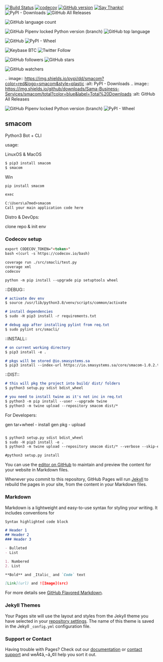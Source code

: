 

[![Build Status](https://travis-ci.com/Sama-Business-Services/smacom.svg?branch=master)](https://travis-ci.com/Sama-Business-Services/smacom)
[![codecov](https://codecov.io/gh/Sama-Business-Services/smacom/branch/master/graph/badge.svg)](https://codecov.io/gh/Sama-Business-Services/smacom)
[![GitHub version](https://badge.fury.io/gh/sama-business-services%2Fsmacom.svg)](https://badge.fury.io/gh/sama-business-services%2Fsmacom)
[![Say Thanks!](https://img.shields.io/badge/Say%20Thanks-!-1EAEDB.svg)](https://saythanks.io/to/master@samabusiness.sa)
![PyPI - Downloads](https://img.shields.io/pypi/dd/smacom?color=red&logo=smacom&style=plastic)
![GitHub All Releases](https://img.shields.io/github/downloads/Sama-Business-Services/smacom/total?color=blue&label=Total%20Downloads)


![GitHub language count](https://img.shields.io/github/languages/count/Sama-Business-Services/smacom?style=plastic)

![GitHub Pipenv locked Python version (branch)](https://img.shields.io/github/pipenv/locked/python-version/sama-business-services/smacom/master?style=plastic)
![GitHub top language](https://img.shields.io/github/languages/top/Sama-Business-Services/smacom?style=plastic)

![GitHub](https://img.shields.io/github/license/sama-business-services/smacom?style=plastic)
![PyPI - Wheel](https://img.shields.io/pypi/wheel/smacom?style=plastic)


![Keybase BTC](https://img.shields.io/keybase/btc/microbot?style=plastic)
![Twitter Follow](https://img.shields.io/twitter/follow/sama_b_s?style=social)

![GitHub followers](https://img.shields.io/github/followers/sama-master?label=Follow&style=social)
![GitHub stars](https://img.shields.io/github/stars/sama-business-services/smacom?style=social)

![GitHub watchers](https://img.shields.io/github/watchers/Sama-Business-Services/smacom?style=social)


.. image:: https://img.shields.io/pypi/dd/smacom?color=red&logo=smacom&style=plastic   :alt: PyPI - Downloads
.. image:: https://img.shields.io/github/downloads/Sama-Business-Services/smacom/total?color=blue&label=Total%20Downloads   :alt: GitHub All Releases



<img alt="GitHub Pipenv locked Python version (branch)" src="https://img.shields.io/github/pipenv/locked/python-version/sama-business-services/smacom/master?style=plastic">

<img alt="PyPI - Wheel" src="https://img.shields.io/pypi/wheel/smacom?style=plastic">

## smacom
Python3 Bot + CLI

usage:

LinuxOS & MacOS

```markdown
$ pip3 install smacom
$ smacom

```

Win

```markdown
pip install smacom

exec

C:\Users\a7med>smacom
Call your main application code here

```

Distro & DevOps:

clone repo & init env


### Codecov setup

```markdown
export CODECOV_TOKEN="<token>"
bash <(curl -s https://codecov.io/bash)

coverage run ./src/smacli/test.py
coverage xml
codecov

python -m pip install --upgrade pip setuptools wheel

```

::DEBUG::

```markdown
# activate dev env
$ source /usr/lib/python3.8/venv/scripts/common/activate

# install dependencies
$ sudo -H pip3 install -r requirements.txt

# debug app after installing pylint from req.txt
$ sudo pylint src/smacli/

```

::INSTALL::

```markdown
# on current working directory
$ pip3 install -e .

# pkgs will be stored @io.smasystems.sa
$ pip3 install --index-url https://io.smasystems.sa/core/smacom-1.0.2.tar.gz smacom

```

::DIST::

```markdown
# this will pkg the project into build/ dist/ folders
$ python3 setup.py sdist bdist_wheel

# you need to install twine as it's not inc in req.txt
$ python3 -m pip install --user --upgrade twine
$ python3 -m twine upload --repository smacom dist/*


```

For Developers:

gen tar+wheel - install gen pkg - upload

```markdown

$ python3 setup.py sdist bdist_wheel
$ sudo -H pip3 install -e .
$ python3 -m twine upload --repository smacom dist/* --verbose --skip-existing

#python3 setup.py install

```
You can use the [editor on GitHub](https://github.com/Sama-Business-Services/smacom/edit/master/README.md) to maintain and preview the content for your website in Markdown files.

Whenever you commit to this repository, GitHub Pages will run [Jekyll](https://jekyllrb.com/) to rebuild the pages in your site, from the content in your Markdown files.

### Markdown

Markdown is a lightweight and easy-to-use syntax for styling your writing. It includes conventions for

```markdown
Syntax highlighted code block

# Header 1
## Header 2
### Header 3

- Bulleted
- List

1. Numbered
2. List

**Bold** and _Italic_ and `Code` text

[Link](url) and ![Image](src)
```

For more details see [GitHub Flavored Markdown](https://guides.github.com/features/mastering-markdown/).

### Jekyll Themes

Your Pages site will use the layout and styles from the Jekyll theme you have selected in your [repository settings](https://github.com/Sama-Business-Services/smacom/settings). The name of this theme is saved in the Jekyll `_config.yml` configuration file.

### Support or Contact

Having trouble with Pages? Check out our [documentation](https://help.github.com/categories/github-pages-basics/) or [contact support](https://github.com/contact) and weÃ¢â‚¬â„¢ll help you sort it out.
